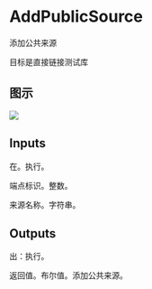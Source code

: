 # AddPublicSource

添加公共来源

目标是直接链接测试库

## 图示

![]($-20221218-18425635.png)

## Inputs

在。执行。

端点标识。整数。

来源名称。字符串。  

## Outputs

出：执行。

返回值。布尔值。添加公共来源。
